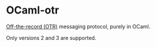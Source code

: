 OCaml-otr
=========

[Off-the-record (OTR)](https://otr.cypherpunks.ca/) messaging protocol, purely in OCaml.

Only versions 2 and 3 are supported.
